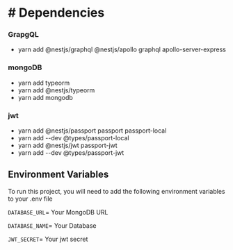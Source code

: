 # # Dependencies

### GrapgQL

- yarn add @nestjs/graphql @nestjs/apollo graphql apollo-server-express

### mongoDB

- yarn add typeorm
- yarn add @nestjs/typeorm
- yarn add mongodb

### jwt

- yarn add @nestjs/passport passport passport-local
- yarn add --dev @types/passport-local
- yarn add @nestjs/jwt passport-jwt
- yarn add --dev @types/passport-jwt

## Environment Variables

To run this project, you will need to add the following environment variables to your .env file

`DATABASE_URL`= Your MongoDB URL

`DATABASE_NAME`= Your Database

`JWT_SECRET`= Your jwt secret
